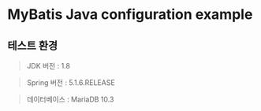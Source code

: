 # MyBatis Java configuration example
## 테스트 환경 
>JDK 버전    : 1.8

>Spring 버전 : 5.1.6.RELEASE

>데이터베이스 : MariaDB 10.3
